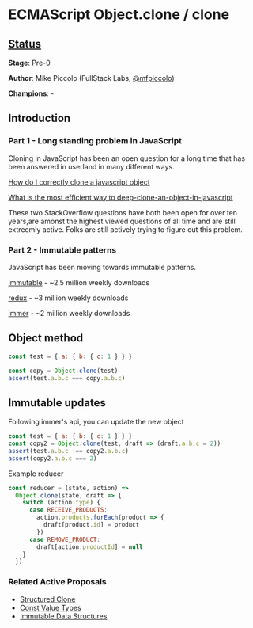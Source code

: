 # ECMAScript Object.clone / clone

## [Status](https://tc39.github.io/process-document/)

**Stage**: Pre-0

**Author**: Mike Piccolo (FullStack Labs, [@mfpiccolo](https://twitter.com/mfpiccolo))

**Champions**: -

## Introduction

### Part 1 - Long standing problem in JavaScript

Cloning in JavaScript has been an open question for a long time that has been answered in userland in many different ways.

[How do I correctly clone a javascript object](https://stackoverflow.com/questions/728360/how-do-i-correctly-clone-a-javascript-object)

[What is the most efficient way to deep-clone-an-object-in-javascript](https://stackoverflow.com/questions/122102/what-is-the-most-efficient-way-to-deep-clone-an-object-in-javascript)

These two StackOverflow questions have both been open for over ten years,are amonst the highest viewed questions of all time and are still extreemly active. Folks are still actively trying to figure out this problem.

### Part 2 - Immutable patterns

JavaScript has been moving towards immutable patterns.

[immutable](https://www.npmjs.com/package/immutable) - ~2.5 million weekly downloads

[redux](https://www.npmjs.com/package/redux) - ~3 million weekly downloads

[immer](https://www.npmjs.com/package/immer) - ~2 million weekly downloads

## Object method

```js
const test = { a: { b: { c: 1 } } }

const copy = Object.clone(test)
assert(test.a.b.c === copy.a.b.c)
```

## Immutable updates

Following immer's api, you can update the new object

```js
const test = { a: { b: { c: 1 } } }
const copy2 = Object.clone(test, draft => (draft.a.b.c = 2))
assert(test.a.b.c !== copy2.a.b.c)
assert(copy2.a.b.c === 2)
```

Example reducer

```js
const reducer = (state, action) =>
  Object.clone(state, draft => {
    switch (action.type) {
      case RECEIVE_PRODUCTS:
        action.products.forEach(product => {
          draft[product.id] = product
        })
      case REMOVE_PRODUCT:
        draft[action.productId] = null
    }
  })
```

### Related Active Proposals

- [Structured Clone](https://github.com/dslomov/ecmascript-structured-clone)
- [Const Value Types](https://github.com/rricard/proposal-const-value-types)
- [Immutable Data Structures](https://github.com/sebmarkbage/ecmascript-immutable-data-structures)
